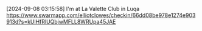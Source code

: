 [2024-09-08 03:15:58] I'm at La Valette Club in Luqa https://www.swarmapp.com/elliotclowes/checkin/66dd08be978e1274e903913d?s=kUlHfRlUQbjwMFLL8WRUpa45JAE
